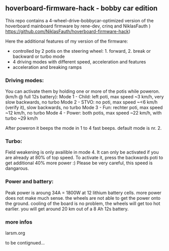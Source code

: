 ## hoverboard-firmware-hack - bobby car edition

This repo contains a 4-wheel-drive-bobbycar-optimized version of the hoverboard mainboard firmware by rene-dev, crinq and NiklasFauth )  https://github.com/NiklasFauth/hoverboard-firmware-hack)

Here the additional features of my version of the firmware:
* controlled by 2 potis on the steering wheel: 1. forward, 2. break or backward or turbo mode
* 4 driving modes with different speed, acceleration and features
* acceleration and breaking ramps


### Driving modes:
You can activate them by holding one or more of the potis while poweron. (km/h @ full 12s battery):
Mode 1 - Child: left poti, max speed ~3 km/h, very slow backwards, no turbo
Mode 2 - STVO: no poti, max speed ~<6 km/h (verify it), slow backwards, no turbo
Mode 3 - Fun: rechter poti, max speed ~12 km/h, no turbo
Mode 4 - Power: both potis, max speed ~22 km/h, with turbo ~29 km/h

After poweron it beeps the mode in 1 to 4 fast beeps. default mode is nr. 2.

### Turbo:
Field weakening is only availible in mode 4. It can only be activated if you are already at 80% of top speed. To activate it, press the backwards poti to get additional 40% more power :) Please be very careful, this speed is dangarous.

### Power and battery:
Peak power is aroung 34A = 1800W at 12 lithium battery cells. more power does not make much sense. the wheels are not able to get the power onto the ground. cooling of the board is no problem, the wheels will get too hot earlier. you will get around 20 km out of a 8 Ah 12s battery.

### more infos

larsm.org

to be contignued...